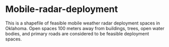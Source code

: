 # Mobile-radar-deployment
This is a shapefile of feasible mobile weather radar deployment spaces in Oklahoma. Open spaces 100 meters away from buildings, trees, open water bodies, and primary roads are considered to be feasible deployment spaces.
